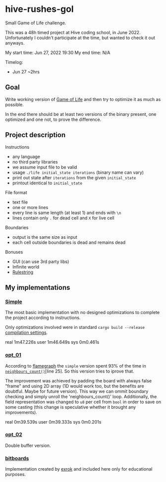 # hive-rushes-gol
Small Game of Life challenge.

This was a 48h timed project at Hive coding school, in June 2022. Unfortunately I couldn't participate at the time, but wanted to check it out anyways.

My start time: Jun 27, 2022 19:30
My end time: N/A

Timelog:
- Jun 27 ~2hrs

## Goal
Write working version of [Game of Life](https://en.wikipedia.org/wiki/Conway%27s_Game_of_Life) and then try to optimize it as much as possible.

In the end there should be at least two versions of the binary present, one optimized and one not, to prove the difference.

## Project description
Instructions
- any language
- no third party libraries
- we assume input file to be valid
- usage `./life initial_state iterations` (binary name can vary)
- print out state after `iterations` from the given `initial_state`
- printout identical to `initial_state`

File format
- text file
- one or more lines
- every line is same length (at least 1) and ends with `\n`
- lines contain only `.` for dead cell and `X` for live cell

Boundaries
- output is the same size as input
- each cell outside boundaries is dead and remains dead

Bonuses
- GUI (can use 3rd party libs)
- Infinite world
- [Rulestring](https://conwaylife.com/wiki/Rulestring)

## My implementations

### [Simple](simple/)
The most basic implementation with no designed optimizations to complete the project according to instructions.

Only optimizations involved were in standard `cargo build --release` [compilation settings](https://doc.rust-lang.org/cargo/reference/profiles.html#release).

real	1m47.226s
user	1m46.649s
sys	0m0.461s

### [opt_01](opt_01/)
According to [flamegraph](https://github.com/flamegraph-rs/flamegraph) the `simple` version spent 93% of the time in [`neighbours_count()`](simple/src/main.rs)[line 25]. So this version tries to iprove that.

The improvement was achieved by padding the board with always false "frame" and using 2D array (1D would work too, but the benefits are doubtful. Maybe for future version). This way we can ommit boundary checking and simply unroll the 'neighbours_count()' loop. Additionally, the field representation was changed to `u8` per cell from `bool` in order to save on some casting (this change is speculative whether it brought any improvements).

real	0m39.539s
user	0m39.333s
sys	0m0.201s

### [opt_02](opt_02/)
Double buffer version.

### [bitboards](bitboards/)
Implementation created by [exrok](https://github.com/exrok) and included here only for educational purposes.